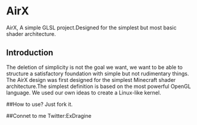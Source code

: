 # AirX
AirX, A simple GLSL project.Designed for the simplest but most basic shader architecture.

## Introduction
The deletion of simplicity is not the goal we want, we want to be able to structure a satisfactory foundation with simple but not rudimentary things. The AirX design was first designed for the simplest Minecraft shader architecture.The simplest definition is based on the most powerful OpenGL language. We used our own ideas to create a Linux-like kernel.

##How to use?
Just fork it.

##Connet to me
Twitter:ExDragine
